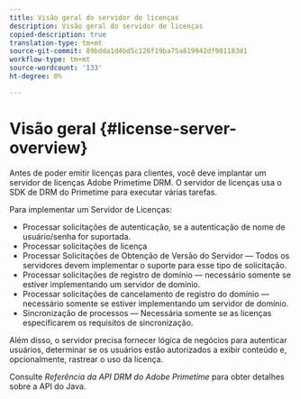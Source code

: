```yaml
---
title: Visão geral do servidor de licenças
description: Visão geral do servidor de licenças
copied-description: true
translation-type: tm+mt
source-git-commit: 89bdda1d4bd5c126f19ba75a819942df901183d1
workflow-type: tm+mt
source-wordcount: '133'
ht-degree: 0%

---
```



# Visão geral {#license-server-overview}

Antes de poder emitir licenças para clientes, você deve implantar um servidor de licenças Adobe Primetime DRM. O servidor de licenças usa o SDK de DRM do Primetime para executar várias tarefas.

Para implementar um Servidor de Licenças:

* Processar solicitações de autenticação, se a autenticação de nome de usuário/senha for suportada.
* Processar solicitações de licença
* Processar Solicitações de Obtenção de Versão do Servidor — Todos os servidores devem implementar o suporte para esse tipo de solicitação.
* Processar solicitações de registro de domínio — necessário somente se estiver implementando um servidor de domínio.
* Processar solicitações de cancelamento de registro do domínio — necessário somente se estiver implementando um servidor de domínio.
* Sincronização de processos — Necessária somente se as licenças especificarem os requisitos de sincronização.

Além disso, o servidor precisa fornecer lógica de negócios para autenticar usuários, determinar se os usuários estão autorizados a exibir conteúdo e, opcionalmente, rastrear o uso da licença.

Consulte *Referência da API DRM do Adobe Primetime* para obter detalhes sobre a API do Java.
